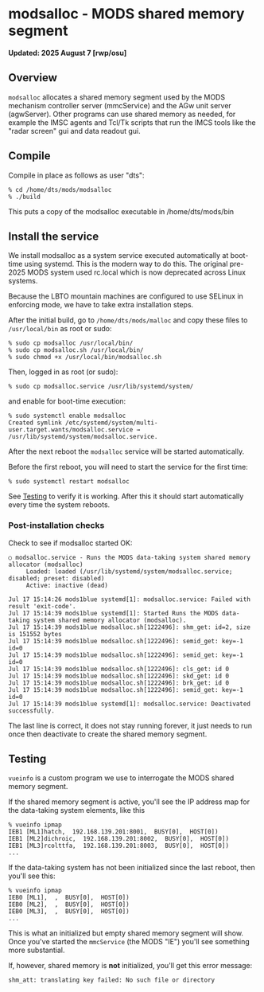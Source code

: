 # modsalloc - MODS shared memory segment

**Updated: 2025 August 7 [rwp/osu]**

## Overview

`modsalloc` allocates a shared memory segment used by the MODS mechanism controller server (mmcService) and the AGw unit server (agwServer).
Other programs can use shared memory as needed, for example the IMSC agents and Tcl/Tk scripts that run the IMCS tools like the
"radar screen" gui and data readout gui. 

## Compile

Compile in place as follows as user "dts":
```
% cd /home/dts/mods/modsalloc
% ./build
```
This puts a copy of the modsalloc executable in /home/dts/mods/bin

## Install the service

We install modsalloc as a system service executed automatically at boot-time using systemd.  This is the modern way to do this. The
original pre-2025 MODS system used rc.local which is now deprecated across Linux systems.

Because the LBTO mountain machines are configured to use SELinux in enforcing mode, we have to take extra installation steps.

After the initial build, go to `/home/dts/mods/malloc` and copy these files to `/usr/local/bin` as root or sudo:
```
% sudo cp modsalloc /usr/local/bin/
% sudo cp modsalloc.sh /usr/local/bin/
% sudo chmod +x /usr/local/bin/modsalloc.sh
```
Then, logged in as root (or sudo):
```
% sudo cp modsalloc.service /usr/lib/systemd/system/
```
and enable for boot-time execution:
```
% sudo systemctl enable modsalloc
Created symlink /etc/systemd/system/multi-user.target.wants/modsalloc.service → /usr/lib/systemd/system/modsalloc.service.
```
After the next reboot the `modsalloc` service will be started automatically. 

Before the first reboot, you will need to start the service for the first time:
```
% sudo systemctl restart modsalloc
```
See [Testing](#Testing) to verify it is working.  After this it should start
automatically every time the system reboots.

### Post-installation checks

Check to see if modsalloc started OK:
```
○ modsalloc.service - Runs the MODS data-taking system shared memory allocator (modsalloc)
     Loaded: loaded (/usr/lib/systemd/system/modsalloc.service; disabled; preset: disabled)
     Active: inactive (dead)

Jul 17 15:14:26 mods1blue systemd[1]: modsalloc.service: Failed with result 'exit-code'.
Jul 17 15:14:39 mods1blue systemd[1]: Started Runs the MODS data-taking system shared memory allocator (modsalloc).
Jul 17 15:14:39 mods1blue modsalloc.sh[1222496]: shm_get: id=2, size is 151552 bytes
Jul 17 15:14:39 mods1blue modsalloc.sh[1222496]: semid_get: key=-1 id=0
Jul 17 15:14:39 mods1blue modsalloc.sh[1222496]: semid_get: key=-1 id=0
Jul 17 15:14:39 mods1blue modsalloc.sh[1222496]: cls_get: id 0
Jul 17 15:14:39 mods1blue modsalloc.sh[1222496]: skd_get: id 0
Jul 17 15:14:39 mods1blue modsalloc.sh[1222496]: brk_get: id 0
Jul 17 15:14:39 mods1blue modsalloc.sh[1222496]: semid_get: key=-1 id=0
Jul 17 15:14:39 mods1blue systemd[1]: modsalloc.service: Deactivated successfully.
```
The last line is correct, it does not stay running forever, it just needs to run once then deactivate to create the
shared memory segment.

## Testing

`vueinfo` is a custom program we use to interrogate the MODS shared memory segment.  

If the shared memory segment is active, you'll see the IP address map for the data-taking system elements, like this
```shell
% vueinfo ipmap
IEB1 [ML1]hatch,  192.168.139.201:8001,  BUSY[0],  HOST[0])
IEB1 [ML2]dichroic,  192.168.139.201:8002,  BUSY[0],  HOST[0])
IEB1 [ML3]rcolttfa,  192.168.139.201:8003,  BUSY[0],  HOST[0])
...
```
If the data-taking system has not been initialized since the last reboot, then you'll see this:
```shell
% vueinfo ipmap
IEB0 [ML1],  ,  BUSY[0],  HOST[0])
IEB0 [ML2],  ,  BUSY[0],  HOST[0])
IEB0 [ML3],  ,  BUSY[0],  HOST[0])
...
```
This is what an initialized but empty shared memory segment will show. Once you've started the `mmcService` (the MODS "IE")
you'll see something more substantial.

If, however, shared memory is **not** initialized, you'll get this error message:
```shell
shm_att: translating key failed: No such file or directory
```
